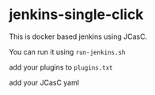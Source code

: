 # jenkins-single-click

This is docker based jenkins using JCasC.

You can run it using `run-jenkins.sh`

add your plugins to `plugins.txt`

add your JCasC yaml
